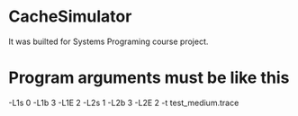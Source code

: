 # CacheSimulator
It was builted for Systems Programing course project.

# Program arguments must be like this
-L1s 0 -L1b 3 -L1E 2 -L2s 1 -L2b 3 -L2E 2 -t test_medium.trace